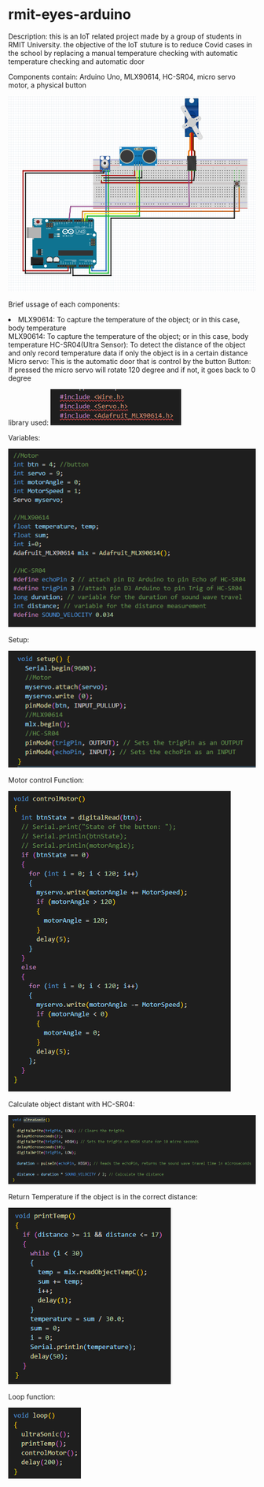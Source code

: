 # rmit-eyes-arduino

Description: this is an IoT related project made by a group of students in RMIT University. the objective of the IoT stuture is to reduce Covid cases in the school by replacing a manual temperature checking with automatic temperature checking and automatic door

Components contain: Arduino Uno, MLX90614, HC-SR04, micro servo motor, a physical button

![](images/semi-design.png)

Brief ussage of each components: 
<li>MLX90614: To capture the temperature of the object; or in this case, body temperature</li>
MLX90614: To capture the temperature of the object; or in this case, body temperature
HC-SR04(Ultra Sensor): To detect the distance of the object and only record temperature data if only the object is in a certain distance
Micro servo: This is the automatic door that is control by the button
Button: If pressed the micro servo will rotate 120 degree and if not, it goes back to 0 degree 

library used: 
![](images/Libraries.png)

Variables: 

![](images/variables.png)

Setup:

![](images/setup.png)

Motor control Function:

![](images/motorFunction.png)

Calculate object distant with HC-SR04:

![](images/ultraSonic.png)

Return Temperature if the object is in the correct distance:

![](images/printTemp.png)

Loop function:

![](images/loop.png)